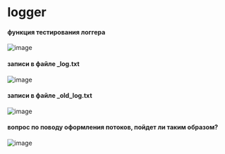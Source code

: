 # logger

#### функция тестирования логгера
![image](https://github.com/D1roX/logger/assets/86681516/4372ac15-fce6-49c6-80a2-92f2f5765cfd)

#### записи в файле _log.txt
![image](https://github.com/D1roX/logger/assets/86681516/7b20a554-7fa1-40dd-95d5-1270187a5a09)

#### записи в файле _old_log.txt
![image](https://github.com/D1roX/logger/assets/86681516/fc034716-9ed2-4190-b3ba-7fae8ae31dda)

#### вопрос по поводу оформления потоков, пойдет ли таким образом?
![image](https://github.com/D1roX/logger/assets/86681516/cb6359d1-a2ac-47d8-8fba-0bc3654d6ed8)
